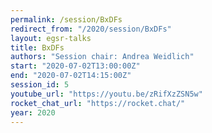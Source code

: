 ```yaml
---
permalink: /session/BxDFs
redirect_from: "/2020/session/BxDFs"
layout: egsr-talks
title: BxDFs
authors: "Session chair: Andrea Weidlich"
start: "2020-07-02T13:00:00Z"
end: "2020-07-02T14:15:00Z"
session_id: 5
youtube_url: "https://youtu.be/zRifXzZSN5w"
rocket_chat_url: "https://rocket.chat/"
year: 2020
---
```


